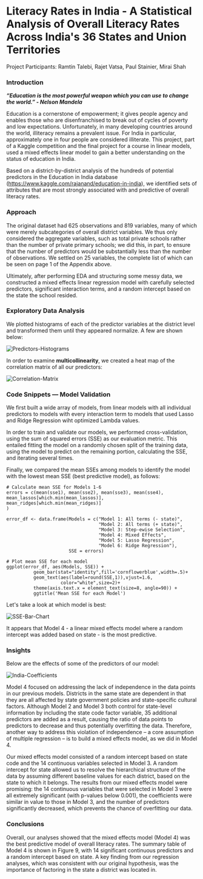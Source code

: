 # Literacy Rates in India - A Statistical Analysis of Overall Literacy Rates Across India's 36 States and Union Territories

Project Participants: Ramtin Talebi, Rajet Vatsa, Paul Stainier, Mirai Shah

### Introduction

***“Education is the most powerful weapon which you can use to change the world.” - Nelson Mandela***

Education is a cornerstone of empowerment; it gives people agency and enables those who are disenfranchised to break out of cycles of poverty and low expectations. Unfortunately, in many developing countries around the world, illiteracy remains a prevalent issue. For India in particular, approximately one in four people are considered illiterate. This project, part of a Kaggle competition and the final project for a course in linear models, used a mixed effects linear model to gain a better understanding on the status of education in India.

Based on a district-by-district analysis of the hundreds of potential predictors in the Education in India database (https://www.kaggle.com/rajanand/education-in-india), we identified sets of attributes that are most strongly associated with and predictive of overall literacy rates.

### Approach

The original dataset had 625 observations and 819 variables, many of which were merely subcategories of overall district variables. We thus only considered the aggregate variables, such as total private schools rather than the number of private primary schools; we did this, in part, to ensure that the number of predictors would be substantially less than the number of observations. We settled on 25 variables, the complete list of which can be seen on page 1 of the Appendix above.

Ultimately, after performing EDA and structuring some messy data, we constructed a mixed effects linear regression model with carefully selected predictors, significant interaction terms, and a random intercept based on the state the school resided.

### Exploratory Data Analysis

We plotted histograms of each of the predictor variables at the district level and transformed them until they appeared normalize. A few are shown below:

![Predictors-Histograms](Predictor-Histograms.png)

In order to examine **multicollinearity**, we created a heat map of the correlation matrix of all our predictors:

![Correlation-Matrix](CorrMatrix.png)


### Code Snippets — Model Validation

We first built a wide array of models, from linear models with all individual predictors to models with every interaction term to models that used Lasso and Ridge Regression wiht optimized Lambda values.

In order to train and validate our models, we performed cross-validation, using the sum of squared errors (SSE) as our evaluation metric. This entailed fitting the model on a randomly chosen split of the training data, using the model to predict on the remaining portion, calculating the SSE, and iterating several times.

Finally, we compared the mean SSEs among models to identify the model with the lowest mean SSE (best predictive model), as follows:

```{r}
# Calculate mean SSE for Models 1-6
errors = c(mean(sse1), mean(sse2), mean(sse3), mean(sse4),
mean_lassos[which.min(mean_lassos)],
mean_ridges[which.min(mean_ridges)]
)

error_df <- data.frame(Models = c("Model 1: All terms (- state)",
                                  "Model 2: All terms (+ state)",
                                  "Model 3: Step-ewise Selection",
                                  "Model 4: Mixed Effects",
                                  "Model 5: Lasso Regression",
                                  "Model 6: Ridge Regression"),
                       SSE = errors)
                       
# Plot mean SSE for each model
ggplot(error_df, aes(Models, SSE)) +
          geom_bar(stat="identity",fill='cornflowerblue',width=.5)+
          geom_text(aes(label=round(SSE,1)),vjust=1.6,
                    color="white",size=2)+
          theme(axis.text.x = element_text(size=8, angle=90)) +
          ggtitle('Mean SSE for each Model')
```

Let's take a look at which model is best:

![SSE-Bar-Chart](SSE-Bar-Chart.png)

It appears that Model 4 - a linear mixed effects model where a random intercept was added based on state - is the most predictive.


### Insights

Below are the effects of some of the predictors of our model:

![India-Coefficients](India-Coefficients.png)

Model 4 focused on addressing the lack of independence in the data points in our previous models. Districts in the same state are dependent in that they are all affected by state government policies and state-specific cultural factors. Although Model 2 and Model 3 both control for state-level information by including the state code factor variable, 35 additional predictors are added as a result, causing the ratio of data points to predictors to decrease and thus potentially overfitting the data. Therefore, another way to address this violation of independence – a core assumption of multiple regression – is to build a mixed effects model, as we did in Model 4.

Our mixed effects model consisted of a random intercept based on state code and the 14 continuous variables selected in Model 3. A random intercept for state allowed us to resolve the hierarchical structure of the data by assuming different baseline values for each district, based on the state to which it belongs. The results from our mixed effects model were promising: the 14 continuous variables that were selected in Model 3 were all extremely significant (with p-values below 0.001), the coefficients were similar in value to those in Model 3, and the number of predictors significantly decreased, which prevents the chance of overfitting our data. 

### Conclusions

Overall, our analyses showed that the mixed effects model (Model 4) was the best predictive model
of overall literacy rates. The summary table of Model 4 is shown in Figure 9, with 14 significant
continuous predictors and a random intercept based on state. A key finding from our regression
analyses, which was consistent with our original hypothesis, was the importance of factoring in the
state a district was located in.



